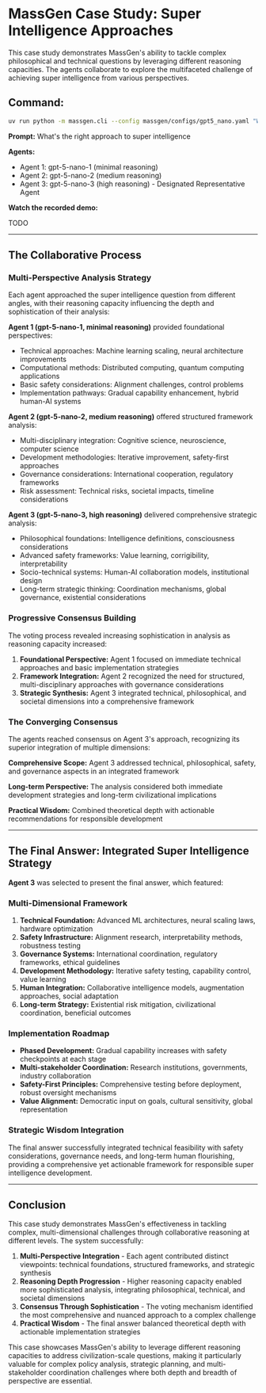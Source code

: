 # MassGen Case Study: Super Intelligence Approaches

This case study demonstrates MassGen's ability to tackle complex philosophical and technical questions by leveraging different reasoning capacities. The agents collaborate to explore the multifaceted challenge of achieving super intelligence from various perspectives.

## Command:
```bash
uv run python -m massgen.cli --config massgen/configs/gpt5_nano.yaml "What's the right approach to super intelligence"
```

**Prompt:** What's the right approach to super intelligence

**Agents:**
* Agent 1: gpt-5-nano-1 (minimal reasoning)
* Agent 2: gpt-5-nano-2 (medium reasoning)  
* Agent 3: gpt-5-nano-3 (high reasoning) - Designated Representative Agent

**Watch the recorded demo:**

TODO

---

## The Collaborative Process

### Multi-Perspective Analysis Strategy
Each agent approached the super intelligence question from different angles, with their reasoning capacity influencing the depth and sophistication of their analysis:

**Agent 1 (gpt-5-nano-1, minimal reasoning)** provided foundational perspectives:
- Technical approaches: Machine learning scaling, neural architecture improvements
- Computational methods: Distributed computing, quantum computing applications
- Basic safety considerations: Alignment challenges, control problems
- Implementation pathways: Gradual capability enhancement, hybrid human-AI systems

**Agent 2 (gpt-5-nano-2, medium reasoning)** offered structured framework analysis:
- Multi-disciplinary integration: Cognitive science, neuroscience, computer science
- Development methodologies: Iterative improvement, safety-first approaches
- Governance considerations: International cooperation, regulatory frameworks
- Risk assessment: Technical risks, societal impacts, timeline considerations

**Agent 3 (gpt-5-nano-3, high reasoning)** delivered comprehensive strategic analysis:
- Philosophical foundations: Intelligence definitions, consciousness considerations
- Advanced safety frameworks: Value learning, corrigibility, interpretability
- Socio-technical systems: Human-AI collaboration models, institutional design
- Long-term strategic thinking: Coordination mechanisms, global governance, existential considerations

### Progressive Consensus Building
The voting process revealed increasing sophistication in analysis as reasoning capacity increased:

1. **Foundational Perspective:** Agent 1 focused on immediate technical approaches and basic implementation strategies
2. **Framework Integration:** Agent 2 recognized the need for structured, multi-disciplinary approaches with governance considerations
3. **Strategic Synthesis:** Agent 3 integrated technical, philosophical, and societal dimensions into a comprehensive framework

### The Converging Consensus
The agents reached consensus on Agent 3's approach, recognizing its superior integration of multiple dimensions:

**Comprehensive Scope:** Agent 3 addressed technical, philosophical, safety, and governance aspects in an integrated framework

**Long-term Perspective:** The analysis considered both immediate development strategies and long-term civilizational implications

**Practical Wisdom:** Combined theoretical depth with actionable recommendations for responsible development

---

## The Final Answer: Integrated Super Intelligence Strategy

**Agent 3** was selected to present the final answer, which featured:

### Multi-Dimensional Framework
1. **Technical Foundation:** Advanced ML architectures, neural scaling laws, hardware optimization
2. **Safety Infrastructure:** Alignment research, interpretability methods, robustness testing  
3. **Governance Systems:** International coordination, regulatory frameworks, ethical guidelines
4. **Development Methodology:** Iterative safety testing, capability control, value learning
5. **Human Integration:** Collaborative intelligence models, augmentation approaches, social adaptation
6. **Long-term Strategy:** Existential risk mitigation, civilizational coordination, beneficial outcomes

### Implementation Roadmap
- **Phased Development:** Gradual capability increases with safety checkpoints at each stage
- **Multi-stakeholder Coordination:** Research institutions, governments, industry collaboration
- **Safety-First Principles:** Comprehensive testing before deployment, robust oversight mechanisms
- **Value Alignment:** Democratic input on goals, cultural sensitivity, global representation

### Strategic Wisdom Integration
The final answer successfully integrated technical feasibility with safety considerations, governance needs, and long-term human flourishing, providing a comprehensive yet actionable framework for responsible super intelligence development.

---

## Conclusion

This case study demonstrates MassGen's effectiveness in tackling complex, multi-dimensional challenges through collaborative reasoning at different levels. The system successfully:

1. **Multi-Perspective Integration** - Each agent contributed distinct viewpoints: technical foundations, structured frameworks, and strategic synthesis
2. **Reasoning Depth Progression** - Higher reasoning capacity enabled more sophisticated analysis, integrating philosophical, technical, and societal dimensions
3. **Consensus Through Sophistication** - The voting mechanism identified the most comprehensive and nuanced approach to a complex challenge
4. **Practical Wisdom** - The final answer balanced theoretical depth with actionable implementation strategies

This case showcases MassGen's ability to leverage different reasoning capacities to address civilization-scale questions, making it particularly valuable for complex policy analysis, strategic planning, and multi-stakeholder coordination challenges where both depth and breadth of perspective are essential.
